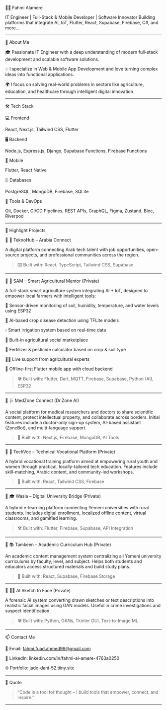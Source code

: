 👨‍💻 Fahmi Alamere

IT Engineer | Full-Stack & Mobile Developer | Software Innovator
Building platforms that integrate AI, IoT, Flutter, React, Supabase, Firebase, C#, and more...


---

🚀 About Me

🎓 Passionate IT Engineer with a deep understanding of modern full-stack development and scalable software solutions.

💡 I specialize in Web & Mobile App Development and love turning complex ideas into functional applications.

🌍 I focus on solving real-world problems in sectors like agriculture, education, and healthcare through intelligent digital innovation.



---

🛠️ Tech Stack

💻 Frontend

React, Next.js, Tailwind CSS, Flutter


🖥 Backend

Node.js, Express.js, Django, Supabase Functions, Firebase Functions


📱 Mobile

Flutter, React Native


🗄 Databases

PostgreSQL, MongoDB, Firebase, SQLite


🧰 Tools & DevOps

Git, Docker, CI/CD Pipelines, REST APIs, GraphQL, Figma, Zustand, Bloc, Riverpod



---

📂 Highlight Projects

🔹 💼 TeknoHub – Arabia Connect

A digital platform connecting Arab tech talent with job opportunities, open-source projects, and professional communities across the region.

> ⌨️ Built with: React, TypeScript, Tailwind CSS, Supabase




---

🔹 🌾 SAM – Smart Agricultural Mentor (Private)

A full-stack smart agriculture system integrating AI + IoT, designed to empower local farmers with intelligent tools:

🌱 Sensor-driven monitoring of soil, humidity, temperature, and water levels using ESP32

🤖 AI-based crop disease detection using TFLite models

💧 Smart irrigation system based on real-time data

🛒 Built-in agricultural social marketplace

🧮 Fertilizer & pesticide calculator based on crop & soil type

👨‍🌾 Live support from agricultural experts

📱 Offline-first Flutter mobile app with cloud backend


> 🛠️ Built with: Flutter, Dart, MQTT, Firebase, Supabase, Python (AI), ESP32




---

🔹 🩺 MedZone Connect (Dr.Zone AI)

A social platform for medical researchers and doctors to share scientific content, protect intellectual property, and collaborate across borders.
Initial features include a doctor-only sign-up system, AI-based assistant (ZoneBot), and multi-language support.

> 🔧 Built with: Next.js, Firebase, MongoDB, AI Tools




---

🔹 🧪 TechVoc – Technical Vocational Platform (Private)

A hybrid vocational training platform aimed at empowering rural youth and women through practical, locally-tailored tech education.
Features include skill-matching, Arabic content, and community-led workshops.

> 🔧 Built with: React, Tailwind CSS, Firebase




---

🔹 🎓 Wasla – Digital University Bridge (Private)

A hybrid e-learning platform connecting Yemeni universities with rural students.
Includes digital enrollment, localized offline content, virtual classrooms, and gamified learning.

> 🛠️ Built with: Flutter, Firebase, Supabase, API Integration




---

🔹 📚 Tamkeen – Academic Curriculum Hub (Private)

An academic content management system centralizing all Yemeni university curriculums by faculty, level, and subject.
Helps both students and educators access structured materials and build study plans.

> 🔧 Built with: React, Supabase, Firebase Storage




---

🔹 👮‍♂️ AI Sketch to Face (Private)

A forensic AI system converting drawn sketches or text descriptions into realistic facial images using GAN models.
Useful in crime investigations and suspect identification.

> 🛠️ Built with: Python, GANs, Tkinter GUI, Text-to-Image ML




---

📫 Contact Me

📧 Email: fahmi.fuad.ahmed99@gmail.com

💼 LinkedIn: linkedin.com/in/fahmi-al-amere-4763a0250

🌐 Portfolio: jade-dani-52.tiiny.site



---

💬 Quote

> “Code is a tool for thought – I build tools that empower, connect, and inspire.”




---

